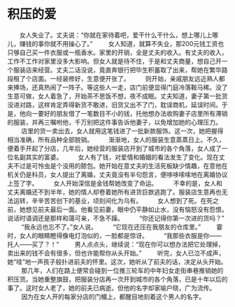 # 积压的爱
　　女人失业了。丈夫说：“你就在家待着吧，爱干什么干什么，想上哪儿上哪儿，赚钱的事你就不用操心了。” 
　　 女人知道，就算不失业，那200元钱工资也只够自己买一件衣服或一瓶香水。家里的开销，全是丈夫的收入。有丈夫的收入，工作不工作对家里没多大影响。但女人就是待不住，于是和丈夫商量，想自己开一个服装店来经营。丈夫二话没说，竟直奔银行把毕生积蓄取了出来，帮她在繁华路段租了个店面。一经装修好，生意便开张了。 
　　 则开始，亲戚朋友远近熟人都来捧场，还真热闹了一阵子。等这些人一走，店门前便显得门庭冷落鞍马稀。没了生意可做，女人着急了，开始茶不思饭不想，夜不成眠。丈夫知道，妻子第一批货没进对路，这样肯定弄得新货不敢进，旧货又出不了门，耽误商机，延误时间。于是，他向一要好的朋友借了一笔数目不小的钱，托他想办法收购妻子店里所有滞销的服装，并再三嘱咐他，千万别把这件事告诉他妻子，以免增加她的心理压力。 
　　 店里的货一卖出去，女人就用这笔钱进了一批新款服饰。这一次，她把握得相当准确，所有品种全部脱销。 
　　 渐渐地，女人的服装生意蒸蒸日上。不久，便着手开起了分店，几年后，她经营的服装店开到了城市的各个角落，女人成了一位名副其实的富婆。 
　　 女人有了钱，对爱情和婚姻的看法发生了变化。现在丈夫不过是可怜虫是个没用的脓包。她开始在意丈夫的生活死板缺少情趣，在意他在机关仍是科员，女人提出了离婚，丈夫竟没有半句怨言，便哆哆嗦嗦地在离婚协议上签了字。 
　　 女人开始深信是金钱帮她改变了命运。 
　　 不幸的是，女人和丈夫离婚还不到半年，她的情人却卷着她所有进货巨款逃跑了。服装店生意再也无法运转，辛辛苦苦创下的基业，顷刻间化为乌有。 
　　 女人想到了死。在死之前，她想见前夫最后一面。他看见前妻，眼中仍平静如止水，没有恼怒没有怨恨。说话时语调还是那样和蔼可亲，不急不躁。 
　　 “你还记得你第一次进的货吗？” 
　　 “我永远也忘不了。”女人说。 
　　 “它现在还压在我朋友的仓库里。” 
　　 霎时，女人的眼睛瞪得像电灯泡似的，一脸都是惊讶。 
　　 “我那些衣服是你——托人——买了？！” 
　　 男人点点头，继续说：“现在你可以想办法把它处理掉，卖出来的钱不会有很多，但也许能帮你从头开始。” 
　　 听完，女人已泣不成声，她“哇”地一声孩子般扑进前夫的怀里。这次，她听从了前夫的话，决定从头开始。 
　　 那几年，人们在路上便常会碰到一位推三轮车的中年妇女走街串巷推销她的积压货。当她重整旗鼓，把服装分店再一次开到城市的各个角落，已是十年以后的事了。这时女人老了，她的前夫已病逝。但他的名字却家喻户晓，广为流传。 
　　 因为在女人开的每家分店的门楣上，都醒目地刻着这个男人的名字。
 
